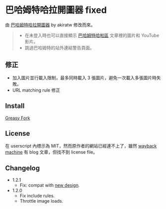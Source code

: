 巴哈姆特哈拉開圖器 fixed
=====================

由 [巴哈姆特哈拉開圖器](http://userscripts-mirror.org/scripts/review/142033) by akiratw 修改而來。

> * 在未登入時也可以直接顯示 [巴哈姆特哈啦區](http://forum.gamer.com.tw/) 文章裡的圖片和 YouTube 影片。
> * 跳過巴哈姆特的站外連結警告頁面。

修正
----
* 加入圖片並行載入限制，最多同時載入 3 張圖片，避免一次載入多張圖片時失敗。
* URL matching rule 修正

Install
-------
[Greasy Fork](https://greasyfork.org/zh-TW/scripts/28759-%E5%B7%B4%E5%93%88%E5%A7%86%E7%89%B9%E5%93%88%E6%8B%89%E9%96%8B%E5%9C%96%E5%99%A8-fixed)

License
-------
在 userscript 內標示為 MIT，然而原作者的網站已經連不上了，雖然 [wayback machine](https://web.archive.org/web/20150226181127/http://akr.tw/2012/08/bahamut-image-viewer/) 有 blog 文章，但找不到 license file。

Changelog
---------

* 1.2.1
	- Fix: compat with [new design](https://user.gamer.com.tw/notice_detail.php?sn=562).
* 1.2.0
	- Fix include rules.
	- Throttle image loads.
